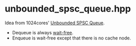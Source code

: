 # unbounded_spsc_queue.hpp
Idea from 1024cores' [Unbounded SPSC Queue](1).

- Dequeue is always [wait-free](2).
- Enqueue is wait-free except that there is no cache node.

[1]: http://www.1024cores.net/home/lock-free-algorithms/queues/unbounded-spsc-queue
[2]: https://en.wikipedia.org/wiki/Non-blocking_algorithm#Wait-freedom
